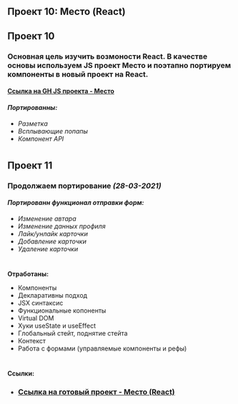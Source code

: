## Проект 10: Место (React)

## Проект 10
### Основная цель изучить возмоности React. В качестве основы используем JS проект Место и поэтапно портируем компоненты в новый проект на React.

#### [Ссылка на GH JS проекта - __Место__](https://github.com/DiVoropay/mesto)

#### __*Портированны:*__
* *Разметка*
* *Всплывающие попапы*
* *Компонент API*
#
## Проект 11
### Продолжаем портирование *(28-03-2021)*

#### __*Портированн функционал отправки форм:*__
* *Изменение автара*
* *Изменение данных профиля*
* *Лайк/унлайк карточки*
* *Добавление карточки*
* *Удаление карточки*

#
**Отработаны:**

* Компоненты
* Декларативны подход
* JSX синтаксис
* Функциональные копоненты
* Virtual DOM
* Хуки useState и useEffect
* Глобальный стейт, поднятие стейта
* Контекст
* Работа с формами (управляемые компоненты и рефы)

#
**Ссылки:**

- ### [Ссылка на готовый проект - __Место (React)__](https://divoropay.github.io/mesto-react/index.html)

